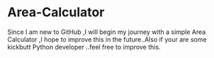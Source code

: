 # Area-Calculator
Since I am new to GitHub ,I will begin my journey with a simple Area Calculator ,I hope to improve this in the future..Also if your are some kickbutt Python developer ..feel free to improve this.
